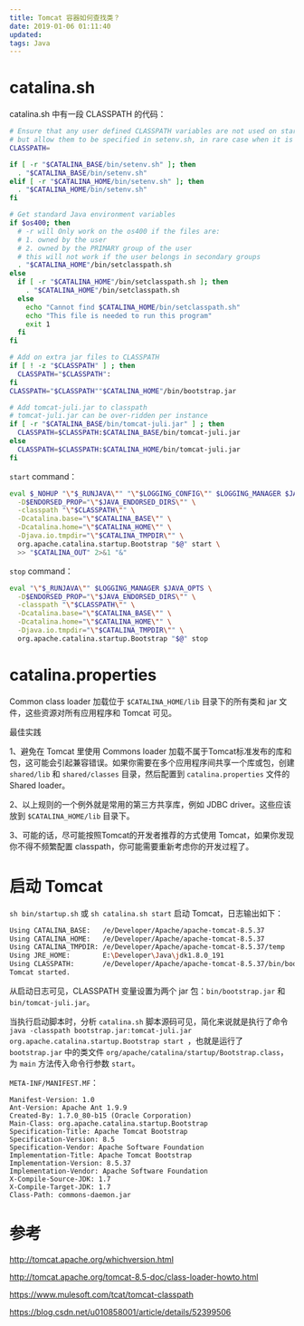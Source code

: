 ```yaml
---
title: Tomcat 容器如何查找类？
date: 2019-01-06 01:11:40
updated:
tags: Java
---
```


# catalina.sh

catalina.sh 中有一段 CLASSPATH 的代码：

```bash
# Ensure that any user defined CLASSPATH variables are not used on startup,
# but allow them to be specified in setenv.sh, in rare case when it is needed.
CLASSPATH=

if [ -r "$CATALINA_BASE/bin/setenv.sh" ]; then
  . "$CATALINA_BASE/bin/setenv.sh"
elif [ -r "$CATALINA_HOME/bin/setenv.sh" ]; then
  . "$CATALINA_HOME/bin/setenv.sh"
fi
```



```bash
# Get standard Java environment variables
if $os400; then
  # -r will Only work on the os400 if the files are:
  # 1. owned by the user
  # 2. owned by the PRIMARY group of the user
  # this will not work if the user belongs in secondary groups
  . "$CATALINA_HOME"/bin/setclasspath.sh
else
  if [ -r "$CATALINA_HOME"/bin/setclasspath.sh ]; then
    . "$CATALINA_HOME"/bin/setclasspath.sh
  else
    echo "Cannot find $CATALINA_HOME/bin/setclasspath.sh"
    echo "This file is needed to run this program"
    exit 1
  fi
fi
```



```bash
# Add on extra jar files to CLASSPATH
if [ ! -z "$CLASSPATH" ] ; then
  CLASSPATH="$CLASSPATH":
fi
CLASSPATH="$CLASSPATH""$CATALINA_HOME"/bin/bootstrap.jar

# Add tomcat-juli.jar to classpath
# tomcat-juli.jar can be over-ridden per instance
if [ -r "$CATALINA_BASE/bin/tomcat-juli.jar" ] ; then
  CLASSPATH=$CLASSPATH:$CATALINA_BASE/bin/tomcat-juli.jar
else
  CLASSPATH=$CLASSPATH:$CATALINA_HOME/bin/tomcat-juli.jar
fi
```

`start` command：

```bash
eval $_NOHUP "\"$_RUNJAVA\"" "\"$LOGGING_CONFIG\"" $LOGGING_MANAGER $JAVA_OPTS $CATALINA_OPTS \
  -D$ENDORSED_PROP="\"$JAVA_ENDORSED_DIRS\"" \
  -classpath "\"$CLASSPATH\"" \
  -Dcatalina.base="\"$CATALINA_BASE\"" \
  -Dcatalina.home="\"$CATALINA_HOME\"" \
  -Djava.io.tmpdir="\"$CATALINA_TMPDIR\"" \
  org.apache.catalina.startup.Bootstrap "$@" start \
  >> "$CATALINA_OUT" 2>&1 "&"
```

`stop` command：

```bash
eval "\"$_RUNJAVA\"" $LOGGING_MANAGER $JAVA_OPTS \
  -D$ENDORSED_PROP="\"$JAVA_ENDORSED_DIRS\"" \
  -classpath "\"$CLASSPATH\"" \
  -Dcatalina.base="\"$CATALINA_BASE\"" \
  -Dcatalina.home="\"$CATALINA_HOME\"" \
  -Djava.io.tmpdir="\"$CATALINA_TMPDIR\"" \
  org.apache.catalina.startup.Bootstrap "$@" stop
```

# catalina.properties

Common class loader 加载位于 `$CATALINA_HOME/lib` 目录下的所有类和 jar 文件，这些资源对所有应用程序和 Tomcat 可见。



最佳实践

1、避免在 Tomcat 里使用 Commons loader 加载不属于Tomcat标准发布的库和包，这可能会引起兼容错误。如果你需要在多个应用程序间共享一个库或包，创建 `shared/lib` 和 `shared/classes` 目录，然后配置到 `catalina.properties` 文件的 Shared loader。

2、以上规则的一个例外就是常用的第三方共享库，例如 JDBC driver。这些应该放到 `$CATALINA_HOME/lib` 目录下。

3、可能的话，尽可能按照Tomcat的开发者推荐的方式使用 Tomcat，如果你发现你不得不频繁配置 classpath，你可能需要重新考虑你的开发过程了。

# 启动 Tomcat

`sh bin/startup.sh` 或 `sh catalina.sh start` 启动 Tomcat，日志输出如下：

```bash
Using CATALINA_BASE:   /e/Developer/Apache/apache-tomcat-8.5.37
Using CATALINA_HOME:   /e/Developer/Apache/apache-tomcat-8.5.37
Using CATALINA_TMPDIR: /e/Developer/Apache/apache-tomcat-8.5.37/temp
Using JRE_HOME:        E:\Developer\Java\jdk1.8.0_191
Using CLASSPATH:       /e/Developer/Apache/apache-tomcat-8.5.37/bin/bootstrap.jar:/e/Developer/Apache/apache-tomcat-8.5.37/bin/tomcat-juli.jar
Tomcat started.
```

从启动日志可见，CLASSPATH 变量设置为两个 jar 包：`bin/bootstrap.jar` 和 `bin/tomcat-juli.jar`。

当执行启动脚本时，分析 `catalina.sh` 脚本源码可见，简化来说就是执行了命令 `java -classpath bootstrap.jar:tomcat-juli.jar org.apache.catalina.startup.Bootstrap start `，也就是运行了 `bootstrap.jar` 中的类文件 `org/apache/catalina/startup/Bootstrap.class`，为 `main` 方法传入命令行参数  `start`。

`META-INF/MANIFEST.MF`：

```
Manifest-Version: 1.0
Ant-Version: Apache Ant 1.9.9
Created-By: 1.7.0_80-b15 (Oracle Corporation)
Main-Class: org.apache.catalina.startup.Bootstrap
Specification-Title: Apache Tomcat Bootstrap
Specification-Version: 8.5
Specification-Vendor: Apache Software Foundation
Implementation-Title: Apache Tomcat Bootstrap
Implementation-Version: 8.5.37
Implementation-Vendor: Apache Software Foundation
X-Compile-Source-JDK: 1.7
X-Compile-Target-JDK: 1.7
Class-Path: commons-daemon.jar
```



# 参考

http://tomcat.apache.org/whichversion.html

http://tomcat.apache.org/tomcat-8.5-doc/class-loader-howto.html

https://www.mulesoft.com/tcat/tomcat-classpath

https://blog.csdn.net/u010858001/article/details/52399506